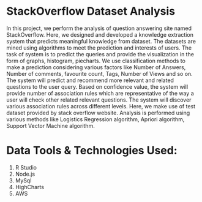 # StackOverflow Dataset Analysis
In this project, we perform the analysis of question answering site named StackOverflow. Here, we designed and developed a knowledge extraction system that predicts meaningful knowledge from dataset. The datasets are mined using algorithms to meet the prediction and interests of users. The task of system is to predict the queries and provide the visualization in the form of graphs, histogram, pie­charts. We use classification methods to make a prediction considering various factors like Number of Answers, Number of comments, favourite count, Tags, Number of Views and so on. The system will predict and recommend more relevant and related questions to the user query. Based on confidence value, the system will provide number of association rules which are representative of the way a user will check other related relevant questions. The system will discover various association rules across different levels. Here, we make use of test dataset provided by stack overflow website. Analysis is performed using various methods like Logistics Regression algorithm, Apriori algorithm, Support Vector Machine algorithm.  

# Data Tools & Technologies Used:  

1. R Studio  
2. Node.js  
3. MySql  
4. HighCharts  
5. AWS
